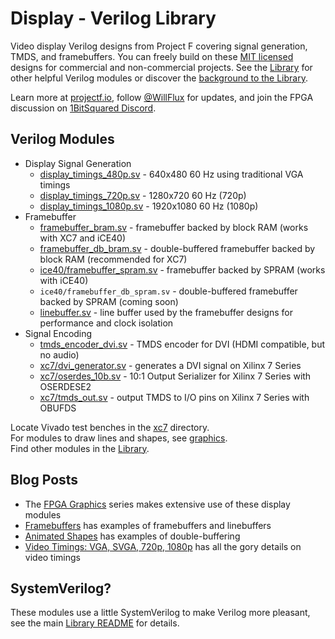 # Display - Verilog Library

Video display Verilog designs from Project F covering signal generation, TMDS, and framebuffers. You can freely build on these [MIT licensed](../../LICENSE) designs for commercial and non-commercial projects. See the [Library](../) for other helpful Verilog modules or discover the [background to the Library](https://projectf.io/posts/verilog-library-announcement/).

Learn more at [projectf.io](https://projectf.io/), follow [@WillFlux](https://twitter.com/WillFlux) for updates, and join the FPGA discussion on [1BitSquared Discord](https://1bitsquared.com/pages/chat).

## Verilog Modules

* Display Signal Generation
  * [display_timings_480p.sv](display_timings_480p.sv) - 640x480 60 Hz using traditional VGA timings
  * [display_timings_720p.sv](display_timings_720p.sv) - 1280x720 60 Hz (720p)
  * [display_timings_1080p.sv](display_timings_1080p.sv) - 1920x1080 60 Hz (1080p)
* Framebuffer
  * [framebuffer_bram.sv](framebuffer_bram.sv) - framebuffer backed by block RAM (works with XC7 and iCE40)
  * [framebuffer_db_bram.sv](framebuffer_db_bram.sv) - double-buffered framebuffer backed by block RAM (recommended for XC7)
  * [ice40/framebuffer_spram.sv](ice40/framebuffer_spram.sv) - framebuffer backed by SPRAM (works with iCE40)
  * `ice40/framebuffer_db_spram.sv` - double-buffered framebuffer backed by SPRAM (coming soon)
  * [linebuffer.sv](linebuffer.sv) - line buffer used by the framebuffer designs for performance and clock isolation
* Signal Encoding
  * [tmds_encoder_dvi.sv](tmds_encoder_dvi.sv) - TMDS encoder for DVI (HDMI compatible, but no audio)
  * [xc7/dvi_generator.sv](xc7/dvi_generator.sv) - generates a DVI signal on Xilinx 7 Series
  * [xc7/oserdes_10b.sv](xc7/oserdes_10b.sv) - 10:1 Output Serializer for Xilinx 7 Series with OSERDESE2
  * [xc7/tmds_out.sv](xc7/tmds_out.sv) - output TMDS to I/O pins on Xilinx 7 Series with OBUFDS

Locate Vivado test benches in the [xc7](xc7) directory.  
For modules to draw lines and shapes, see [graphics](../graphics/).  
Find other modules in the [Library](../).

## Blog Posts

* The [FPGA Graphics](https://projectf.io/posts/fpga-graphics/) series makes extensive use of these display modules
* [Framebuffers](https://projectf.io/posts/framebuffers/) has examples of framebuffers and linebuffers
* [Animated Shapes](https://projectf.io/posts/animated-shapes/) has examples of double-buffering
* [Video Timings: VGA, SVGA, 720p, 1080p](https://projectf.io/posts/video-timings-vga-720p-1080p/) has all the gory details on video timings

## SystemVerilog?

These modules use a little SystemVerilog to make Verilog more pleasant, see the main [Library README](../README.md#systemverilog) for details.
